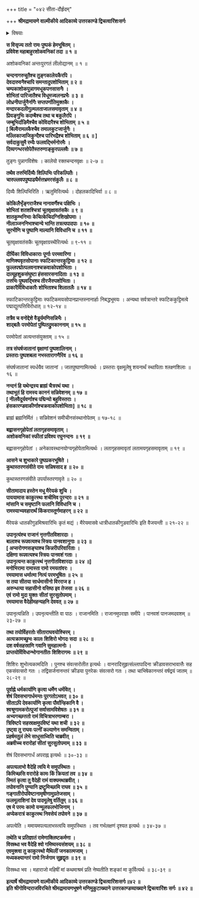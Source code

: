 +++
title = "०४२ सीता-दौर्हृदम्"

+++
**श्रीमद्रामायणे वाल्मीकीये आदिकाव्ये उत्तरकाण्डे द्विचत्वारिंशःसर्गः**

<details><summary>विषयाः</summary>

कदाचन सीतया सह क्रीडा-वनं गतेन रामेण  
तां प्रति गर्भिणीत्वादीप्सित-दौर्हृद-निवेदन-चोदने  
तया तं प्रति पुनर् एक-वारं गङ्गा-तीर-वर्ति--मुन्याश्रम-दिदृक्षा-निवेदने  
रामेण तां प्रति तत्-करण-प्रतिज्ञानम् ॥ १ ॥
</details>

**स विसृज्य ततो रामः पुष्पकं हेमभूषितम् ।  
प्रविवेश महाबाहुरशोकवनिकां तदा ॥ १ ॥**

अशोकवनिकां अन्तःपुरगतं लीलोद्यानम् ॥ १ ॥

**चन्दनागरुचूतैश्च तुङ्गकालेयकैरपि ।  
देवदारुवनैश्चापि समन्तादुपशोभिताम् ॥ २ ॥  
चम्पकाशोकपुन्नागमधूकपनसासनैः ।  
शोभितां पारिजातैश्च विधूमज्वलनप्रभैः ॥ ३ ॥  
लोध्रनीपार्जुनैर्नागैः सप्तपर्णातिमुक्तकैः ।  
मन्दारकदलीगुल्मलताजालसमावृताम् ॥ ४ ॥  
प्रियङ्गुभिः कदम्बैश्च तथा च बकुलैरपि ।  
जम्बूभिर्दाडिमैश्चैव कोविदारैश्च शोभिताम् ॥ ५ ॥  
\[ बिल्वैरामलकैश्चैव तमालकुटजार्जुनैः ।  
मल्लिकाजाजिकुन्दैश्च पारिभद्रैश्च शोभिताम् ॥ ६ ॥ \]  
सर्वदाकुसुमै रम्यैः फलवद्भिर्मनोरमैः ।  
दिव्यगन्धरसोपेतैस्तरुणाङ्कुरपल्लवैः ॥ ७ ॥**

तुङ्गः पुन्नागविशेषः । कालेयो रक्तचन्दनवृक्षः ॥ २-७ ॥

**तथैव तरुभिर्दिव्यैः शिल्पिभिः परिकल्पितैः ।  
चारुल्लवपपुष्पाढ्यैर्मत्तभ्रमरसंकुलैः ॥ ८ ॥**

दिव्यैः शिल्पिभिरिति । ऋतुमिरित्यर्थः । दोहलकादिभिर्वा ॥ ८ ॥

**कोकिलैर्भृंङ्गराजैश्च नानावर्णैश्च पक्षिभिः ।  
शोभितां शतशश्चित्रां चूतवृक्षावतंसकैः ॥ ९ ॥  
शातकुम्भनिभाः केचित्केचिदग्निशिखोपमाः ।  
नीलाञ्जननिभाश्चान्ये भान्ति तत्रत्यपादपाः ॥ १० ॥  
सुरभीणि च पुष्पाणि माल्यानि विविधानि च ॥ ११ ॥**

चूतवृक्षावतंसकैः चूतवृक्षाग्रस्थैरित्यर्थः ॥ ९-११ ॥

**दीर्घिका विविधाकाराः पूर्णाः परमवारिणा ।  
माणिक्यवृतसोपानाः स्फटिकान्तरकुट्टिमाः ॥ १२ ॥  
फुल्लपद्मोत्पलवनाश्चक्रवाकोपशोभिताः ।  
दात्यूहशुकसंघुष्टा हंससारसनादिताः ॥ १३ ॥  
तरुभिः पुष्पवद्भिश्च तीरजैरुपशोभिताः ।  
प्राकारैर्विविधाकारैः शोभिताश्च शिलातलैः ॥ १४ ॥**

स्फाटिकान्तरकुट्टिमाः स्फटिकमयसोपानप्रान्तस्नानार्हाः निबद्धभूमयः । अन्यथा सर्वत्रान्तरे स्फटिककुट्टिमत्वे पद्माद्युत्पत्तिविरोधात् ॥ १२-१४ ॥

**तत्रैव च वनोद्देशे वैडूर्यमणिसन्निभैः ।  
शाद्बलैः परमोपेतां पुष्पितद्रुमकाननाम् ॥ १५ ॥**

परमोपेतां अत्यन्तसंयुक्ताम् ॥ १५ ॥

**तत्र संघर्षजातानां वृक्षाणां पुष्पशालिनाम् ।  
प्रस्तराः पुष्पशबला नभस्तारागणैरिव ॥ १६ ॥**

संघर्षजातानां स्पर्धयैव जातानां । जातपुष्पाणामित्यर्थः । प्रस्तराः वृक्षमूलेषु शयनार्थं स्थापिताः श्लक्ष्णशिलाः ॥ १६ ॥

**नन्दनं हि यथेन्द्रस्य ब्राह्मं चैत्ररथं यथा ।  
तथाभूतं हि रामस्य काननं सन्निवेशनम् ॥ १७ ॥  
\[ नीलवैदूर्यवर्णाश्च पद्मिन्यो बहुविस्तराः ।  
हंसकारण्डवाकीर्णाश्चक्रवाकोपशोभिताः\] ॥ १८ ॥**

ब्राह्मं ब्रह्मनिर्मितं । सन्निवेशनं समीचीनसंस्थानोपेतम् ॥ १७-१८ ॥

**बह्वासनगृहोपेतां लतागृहसमावृताम् ।  
अशोकवनिकां स्फीतां प्रविश्य रघुनन्दनः ॥ १९ ॥**

बह्वासनगृहोपेतां । अनेकावस्थानयोग्यगृहोपेतामित्यर्थः । लतागृहसमावृतां लतामयगृहसमावृताम् ॥ १९ ॥

**आसने च शुभाकारे पुष्पप्रकरभूषिते ।  
कुथास्तरणसंवीते रामः सन्निषसाद ह ॥ २० ॥**

कुथास्तरणसंवीते उपर्यास्तरणावृते ॥ २० ॥

**सीतामादाय हस्तेन मधु मैरेयकं शुचि ।  
पाययामास काकुत्स्थः शचीमिव पुरन्दरः ॥ २१ ॥  
मांसानि च समृष्टानि फलानि विविधानि च ।  
रामस्याभ्यवहारार्थं किंकरास्तूर्णमाहरन् ॥ २२ ॥**

मैरेयकं धातकीगुडमिश्रवारिभिः कृतं मद्यं । मैरेयमासवे धात्रीधातकीगुडवारिभिः इति वैजयन्ती ॥ २१-२२ ॥

**उपानृत्यंश्च राजानं नृत्तगीतविशारदाः ।  
बालाश्च रूपवत्यश्च स्त्रियः पानवशानुगाः ॥ २३ ॥  
\[ अप्सरोगणसङ्घाश्च किन्नरीपरिवारिताः ।  
दक्षिणा रूपवत्यश्च स्त्रियः पानवशं गताः ।  
उपानृत्यन्त काकुत्स्थं नृत्तगीतविशारदाः ॥ २४ ॥\]  
मनोभिरामा रामास्ता रामो रमयतांवरः ।  
रमयामास धर्मात्मा नित्यं परमभूषितः ॥ २५ ॥  
स तया सीतया सार्धमासीनो विरराज ह ।  
अरुन्धत्या सहासीनो वसिष्ठ इव तेजसा ॥ २६ ॥  
एवं रामो मुदा युक्तः सीतां सुरसुतोपमाम् ।  
रमयामास वैदेहीमहन्यहनि देववत् ॥ २७ ॥**

उपानृत्यन्निति । उपनृत्यन्तीति वा पाठः । राजानमिति । राजानमुपराज्ञः समीपे । पानवशं पानजमदवशम् ॥ २३-२७ ॥

**तथा तयोर्विहरतोः सीताराघवयोश्चिरम् ।  
अत्यक्रामच्छुभः कालः शिशिरो भोगदः सदा ॥ २८ ॥  
दश वर्षसहस्राणि गवानि सुमहात्मनोः ।  
प्राप्तयोर्विविधान्भोगानतीतः शिशिरागमः ॥ २९ ॥**

शिशिरः शुभोत्यकामदिति । पुनश्च संवत्सरोतीत इत्यर्थः । वानरादिसुहृत्संल्लापादिना क्रीडावसराभावात्तैः सह एकसंवत्सरो गतः । तद्विसर्जनानन्तरं क्रीडया पुनरेकः संवत्सरो गतः । तथा चाभिषेकानन्तरं वर्षद्वयं जातम् ॥ २८-२९ ॥

**पूर्वाह्ने धर्मकार्याणि कृत्वा धर्मेण धर्मवित् ।  
शेषं दिवसभागार्धमन्तः पुरगतोऽभवत् ॥ ३० ॥  
सीताऽपि देवकार्याणि कृत्वा पौर्वान्हिकानि वै ।  
श्वश्रूणामकरोत्पूजां सर्वासामविशेषतः ॥ ३१ ॥  
अभ्यगच्छत्ततो रामं विचित्राभरणाम्बरा ।  
त्रिविष्टपे सहस्राक्षमुपविष्टं यथा शची ॥ ३२ ॥  
दृष्ट्वा तु राघवः पत्नीं कल्याणेन समन्विताम् ।  
प्रहर्षमतुलं लेभे साधुसाध्विति चाब्रवीत् ।  
अब्रवीच्च वरारोहां सीतां सुरसुतोपमाम् ॥ ३३ ॥**

शेषं दिवसभागार्धं अपराह्न इत्यर्थः ॥ ३०-३३ ॥

**अपत्यलाभो वैदेहि त्वयि मे समुपस्थितः ।  
किमिच्छसि वरारोहे कामः किं क्रियतां तव ॥ ३४ ॥  
स्मितं कृत्वा तु वैदेही रामं वाक्यमथाब्रवीत् ।  
तपोवनानि पुण्यानि द्रष्टुमिच्छामि राघव ॥ ३५ ॥  
गङ्गातीरोपविष्टानामृषीणामुग्रतेजसाम् ।  
फलमूलाशिनां देव पादमूलेषु वर्तितुम् ॥ ३६ ॥  
एष मे परमः कामो यन्मूलफलभोजिनाम् ।  
अप्येकरात्रं काकुत्स्थ निवसेयं तपोवने ॥ ३७ ॥**

अपत्येति । ममायमपत्यलाभस्त्वयि समुपस्थितः । तव गर्भलक्षणं दृश्यत इत्यर्थः ॥ ३४-३७ ॥

**तथेति च प्रतिज्ञातं रामेणाक्लिष्टकर्मणा ।  
विस्रब्धा भव वैदेहि श्वो गमिष्यस्यसंशयम् ॥ ३८ ॥  
एवमुक्त्वा तु काकुत्स्थो मैथिलीं जनकात्मजाम् ।  
मध्यकक्ष्यान्तरं रामो निर्जगाम सुहृद्वृतः ॥ ३९ ॥**

विस्रब्धा भव । महाराजो महिषीं मां कथमाश्रमं प्रति नेष्यतीति शङ्कां मा कुर्वित्यर्थः ॥ ३८-३९ ॥

**इत्यार्षे श्रीमद्रामायणे वाल्मीकीये आदिकाव्ये उत्तरकाण्डे द्विचत्वारिंशःसर्गः॥४२ ॥  
इति श्रीगोविन्दराजविरचिते श्रीमद्रामायणभूषणे मणिमुकुटाख्याने उत्तरकाण्डव्याख्याने द्विचत्वारिंशः सर्गः ॥ ४२ ॥**
